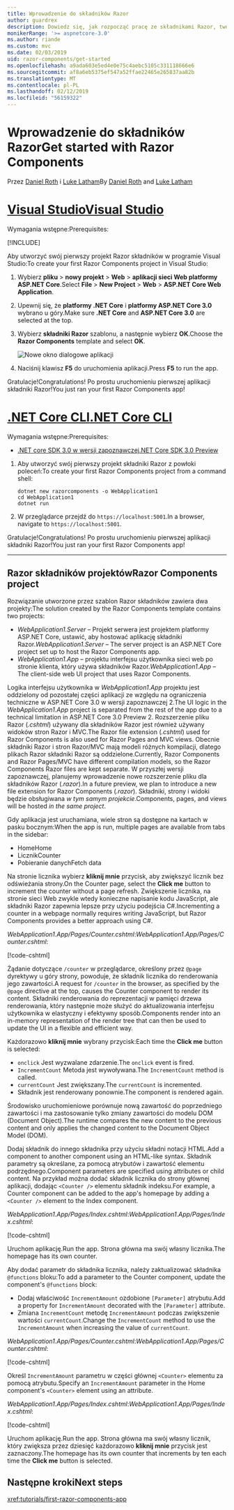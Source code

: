 ```yaml
---
title: Wprowadzenie do składników Razor
author: guardrex
description: Dowiedz się, jak rozpocząć pracę ze składnikami Razor, tworząc i modyfikując projekt składniki Razor.
monikerRange: '>= aspnetcore-3.0'
ms.author: riande
ms.custom: mvc
ms.date: 02/03/2019
uid: razor-components/get-started
ms.openlocfilehash: a9ada603e5ed4e0e75c4aebc5105c331118666e6
ms.sourcegitcommit: af8a6eb5375ef547a52ffae22465e265837aa82b
ms.translationtype: MT
ms.contentlocale: pl-PL
ms.lasthandoff: 02/12/2019
ms.locfileid: "56159322"
---
```

# <a name="get-started-with-razor-components"></a><span data-ttu-id="8a6f2-103">Wprowadzenie do składników Razor</span><span class="sxs-lookup"><span data-stu-id="8a6f2-103">Get started with Razor Components</span></span>

<span data-ttu-id="8a6f2-104">Przez [Daniel Roth](https://github.com/danroth27) i [Luke Latham](https://github.com/guardrex)</span><span class="sxs-lookup"><span data-stu-id="8a6f2-104">By [Daniel Roth](https://github.com/danroth27) and [Luke Latham](https://github.com/guardrex)</span></span>

# <a name="visual-studiotabvisual-studio"></a>[<span data-ttu-id="8a6f2-105">Visual Studio</span><span class="sxs-lookup"><span data-stu-id="8a6f2-105">Visual Studio</span></span>](#tab/visual-studio)

<span data-ttu-id="8a6f2-106">Wymagania wstępne:</span><span class="sxs-lookup"><span data-stu-id="8a6f2-106">Prerequisites:</span></span>

[!INCLUDE[](~/includes/net-core-prereqs-vs-3.0.md)]

<span data-ttu-id="8a6f2-107">Aby utworzyć swój pierwszy projekt Razor składników w programie Visual Studio:</span><span class="sxs-lookup"><span data-stu-id="8a6f2-107">To create your first Razor Components project in Visual Studio:</span></span>

1. <span data-ttu-id="8a6f2-108">Wybierz **pliku** > **nowy projekt** > **Web** > **aplikacji sieci Web platformy ASP.NET Core**.</span><span class="sxs-lookup"><span data-stu-id="8a6f2-108">Select **File** > **New Project** > **Web** > **ASP.NET Core Web Application**.</span></span>
1. <span data-ttu-id="8a6f2-109">Upewnij się, że **platformy .NET Core** i **platformy ASP.NET Core 3.0** wybrano u góry.</span><span class="sxs-lookup"><span data-stu-id="8a6f2-109">Make sure **.NET Core** and **ASP.NET Core 3.0** are selected at the top.</span></span>
1. <span data-ttu-id="8a6f2-110">Wybierz **składniki Razor** szablonu, a następnie wybierz **OK**.</span><span class="sxs-lookup"><span data-stu-id="8a6f2-110">Choose the **Razor Components** template and select **OK**.</span></span>

   ![Nowe okno dialogowe aplikacji](https://msdnshared.blob.core.windows.net/media/2019/01/razor-components-template.png)

1. <span data-ttu-id="8a6f2-112">Naciśnij klawisz **F5** do uruchomienia aplikacji.</span><span class="sxs-lookup"><span data-stu-id="8a6f2-112">Press **F5** to run the app.</span></span>

<span data-ttu-id="8a6f2-113">Gratulacje!</span><span class="sxs-lookup"><span data-stu-id="8a6f2-113">Congratulations!</span></span> <span data-ttu-id="8a6f2-114">Po prostu uruchomieniu pierwszej aplikacji składniki Razor!</span><span class="sxs-lookup"><span data-stu-id="8a6f2-114">You just ran your first Razor Components app!</span></span>

<!--

# [Visual Studio Code](#tab/visual-studio-code)

Prerequisites:

[!INCLUDE[](~/includes/net-core-prereqs-vsc-3.0.md)]

To create your first Razor Components project in Visual Studio Code:

1. Execute the following command from a command shell:

   ```console
   dotnet new razorcomponents -o WebApplication1
   ```

1. Open the *WebApplication1* folder in Visual Studio Code.

1. Add a *.vscode* folder.

1. Add a *tasks.json* file to the *.vscode* folder with the following content:

   [!code-json[](get-started/samples_snapshot/3.x/tasks.json)]

1. Add a *launch.json* file to the *.vscode* folder with the following content:

   [!code-json[](get-started/samples_snapshot/3.x/launch.json)]

1. Execute the app using the Visual Studio Code debugger.

1. In a browser, navigate to `https://localhost:5001`.

Congratulations! You just ran your first Razor Components app!

# [Visual Studio for Mac](#tab/visual-studio-mac)

.NET Core 3.0 will be supported with Visual Studio for Mac version 8.0 or later. Visual Studio for Mac version 8.0 Preview isn't available at this time.

Use the [.NET Core CLI version of this topic](xref:razor-components/get-started?tabs=netcore-cli) on macOS.


[!INCLUDE[](~/includes/net-core-prereqs-mac-3.0.md)]

To create your first project Razor Components project in Visual Studio for Mac:

1. Select **File** > **New Solution** or **New Project**.
1. In the sidebar, select **.NET Core** > **App**.
1. Select **ASP.NET Core Razor Components** and select **Next**.
1. The **Target Framework** defaults to **.NET Core 3.0**. Select **Next**.
1. In the **Project Name** field, enter `WebApplication1`. Select **Create**.
1. Select **Run** > **Run Without Debugging** to run the app *without the debugger*. Running with the debugger isn't supported at this time.

Congratulations! You just ran your first Razor Components app!
-->

# <a name="net-core-clitabnetcore-cli"></a>[<span data-ttu-id="8a6f2-115">.NET Core CLI</span><span class="sxs-lookup"><span data-stu-id="8a6f2-115">.NET Core CLI</span></span>](#tab/netcore-cli/)

<span data-ttu-id="8a6f2-116">Wymagania wstępne:</span><span class="sxs-lookup"><span data-stu-id="8a6f2-116">Prerequisites:</span></span>

* [<span data-ttu-id="8a6f2-117">.NET core SDK 3.0 w wersji zapoznawczej</span><span class="sxs-lookup"><span data-stu-id="8a6f2-117">.NET Core SDK 3.0 Preview</span></span>](https://dotnet.microsoft.com/download/dotnet-core/3.0)

1. <span data-ttu-id="8a6f2-118">Aby utworzyć swój pierwszy projekt składniki Razor z powłoki poleceń:</span><span class="sxs-lookup"><span data-stu-id="8a6f2-118">To create your first Razor Components project from a command shell:</span></span>

   ```console
   dotnet new razorcomponents -o WebApplication1
   cd WebApplication1
   dotnet run
   ```

1. <span data-ttu-id="8a6f2-119">W przeglądarce przejdź do `https://localhost:5001`.</span><span class="sxs-lookup"><span data-stu-id="8a6f2-119">In a browser, navigate to `https://localhost:5001`.</span></span>

<span data-ttu-id="8a6f2-120">Gratulacje!</span><span class="sxs-lookup"><span data-stu-id="8a6f2-120">Congratulations!</span></span> <span data-ttu-id="8a6f2-121">Po prostu uruchomieniu pierwszej aplikacji składniki Razor!</span><span class="sxs-lookup"><span data-stu-id="8a6f2-121">You just ran your first Razor Components app!</span></span>

---

## <a name="razor-components-project"></a><span data-ttu-id="8a6f2-122">Razor składników projektów</span><span class="sxs-lookup"><span data-stu-id="8a6f2-122">Razor Components project</span></span>

<span data-ttu-id="8a6f2-123">Rozwiązanie utworzone przez szablon Razor składników zawiera dwa projekty:</span><span class="sxs-lookup"><span data-stu-id="8a6f2-123">The solution created by the Razor Components template contains two projects:</span></span>

* <span data-ttu-id="8a6f2-124">*WebApplication1.Server* &ndash; Projekt serwera jest projektem platformy ASP.NET Core, ustawić, aby hostować aplikację składniki Razor.</span><span class="sxs-lookup"><span data-stu-id="8a6f2-124">*WebApplication1.Server* &ndash; The server project is an ASP.NET Core project set up to host the Razor Components app.</span></span>
* <span data-ttu-id="8a6f2-125">*WebApplication1.App* &ndash; projektu interfejsu użytkownika sieci web po stronie klienta, który używa składników Razor.</span><span class="sxs-lookup"><span data-stu-id="8a6f2-125">*WebApplication1.App* &ndash; The client-side web UI project that uses Razor Components.</span></span>

<span data-ttu-id="8a6f2-126">Logika interfejsu użytkownika w *WebApplication1.App* projektu jest oddzielony od pozostałej części aplikacji ze względu na ograniczenia techniczne w ASP.NET Core 3.0 w wersji zapoznawczej 2.</span><span class="sxs-lookup"><span data-stu-id="8a6f2-126">The UI logic in the *WebApplication1.App* project is separated from the rest of the app due to a technical limitation in ASP.NET Core 3.0 Preview 2.</span></span> <span data-ttu-id="8a6f2-127">Rozszerzenie pliku Razor (*.cshtml*) używany dla składników Razor jest również używany widoków stron Razor i MVC.</span><span class="sxs-lookup"><span data-stu-id="8a6f2-127">The Razor file extension (*.cshtml*) used for Razor Components is also used for Razor Pages and MVC views.</span></span> <span data-ttu-id="8a6f2-128">Obecnie składniki Razor i stron Razor/MVC mają modeli różnych kompilacji, dlatego plikach Razor składniki Razor są oddzielone.</span><span class="sxs-lookup"><span data-stu-id="8a6f2-128">Currently, Razor Components and Razor Pages/MVC have different compilation models, so the Razor Components Razor files are kept separate.</span></span> <span data-ttu-id="8a6f2-129">W przyszłej wersji zapoznawczej, planujemy wprowadzenie nowe rozszerzenie pliku dla składników Razor (*.razor*).</span><span class="sxs-lookup"><span data-stu-id="8a6f2-129">In a future preview, we plan to introduce a new file extension for Razor Components (*.razor*).</span></span> <span data-ttu-id="8a6f2-130">Składniki, strony i widoki będzie obsługiwana *w tym samym projekcie*.</span><span class="sxs-lookup"><span data-stu-id="8a6f2-130">Components, pages, and views will be hosted *in the same project*.</span></span>

<span data-ttu-id="8a6f2-131">Gdy aplikacja jest uruchamiana, wiele stron są dostępne na kartach w pasku bocznym:</span><span class="sxs-lookup"><span data-stu-id="8a6f2-131">When the app is run, multiple pages are available from tabs in the sidebar:</span></span>

* <span data-ttu-id="8a6f2-132">Home</span><span class="sxs-lookup"><span data-stu-id="8a6f2-132">Home</span></span>
* <span data-ttu-id="8a6f2-133">Licznik</span><span class="sxs-lookup"><span data-stu-id="8a6f2-133">Counter</span></span>
* <span data-ttu-id="8a6f2-134">Pobieranie danych</span><span class="sxs-lookup"><span data-stu-id="8a6f2-134">Fetch data</span></span>

<span data-ttu-id="8a6f2-135">Na stronie licznika wybierz **kliknij mnie** przycisk, aby zwiększyć licznik bez odświeżania strony.</span><span class="sxs-lookup"><span data-stu-id="8a6f2-135">On the Counter page, select the **Click me** button to increment the counter without a page refresh.</span></span> <span data-ttu-id="8a6f2-136">Zwiększenie licznika, na stronie sieci Web zwykle wtedy konieczne napisanie kodu JavaScript, ale składniki Razor zapewnia lepsze przy użyciu podejścia C#.</span><span class="sxs-lookup"><span data-stu-id="8a6f2-136">Incrementing a counter in a webpage normally requires writing JavaScript, but Razor Components provides a better approach using C#.</span></span>

<span data-ttu-id="8a6f2-137">*WebApplication1.App/Pages/Counter.cshtml*:</span><span class="sxs-lookup"><span data-stu-id="8a6f2-137">*WebApplication1.App/Pages/Counter.cshtml*:</span></span>

[!code-cshtml[](get-started/samples_snapshot/3.x/Counter1.cshtml)]

<span data-ttu-id="8a6f2-138">Żądanie dotyczące `/counter` w przeglądarce, określony przez `@page` dyrektywy u góry strony, powoduje, że składnik licznika do renderowania jego zawartości.</span><span class="sxs-lookup"><span data-stu-id="8a6f2-138">A request for `/counter` in the browser, as specified by the `@page` directive at the top, causes the Counter component to render its content.</span></span> <span data-ttu-id="8a6f2-139">Składniki renderowania do reprezentacji w pamięci drzewa renderowania, który następnie może służyć do aktualizowania interfejsu użytkownika w elastyczny i efektywny sposób.</span><span class="sxs-lookup"><span data-stu-id="8a6f2-139">Components render into an in-memory representation of the render tree that can then be used to update the UI in a flexible and efficient way.</span></span>

<span data-ttu-id="8a6f2-140">Każdorazowo **kliknij mnie** wybrany przycisk:</span><span class="sxs-lookup"><span data-stu-id="8a6f2-140">Each time the **Click me** button is selected:</span></span>

* <span data-ttu-id="8a6f2-141">`onclick` Jest wyzwalane zdarzenie.</span><span class="sxs-lookup"><span data-stu-id="8a6f2-141">The `onclick` event is fired.</span></span>
* <span data-ttu-id="8a6f2-142">`IncrementCount` Metoda jest wywoływana.</span><span class="sxs-lookup"><span data-stu-id="8a6f2-142">The `IncrementCount` method is called.</span></span>
* <span data-ttu-id="8a6f2-143">`currentCount` Jest zwiększany.</span><span class="sxs-lookup"><span data-stu-id="8a6f2-143">The `currentCount` is incremented.</span></span>
* <span data-ttu-id="8a6f2-144">Składnik jest renderowany ponownie.</span><span class="sxs-lookup"><span data-stu-id="8a6f2-144">The component is rendered again.</span></span>

<span data-ttu-id="8a6f2-145">Środowisko uruchomieniowe porównuje nową zawartość do poprzedniego zawartości i ma zastosowanie tylko zmiany zawartości do modelu DOM (Document Object).</span><span class="sxs-lookup"><span data-stu-id="8a6f2-145">The runtime compares the new content to the previous content and only applies the changed content to the Document Object Model (DOM).</span></span>

<span data-ttu-id="8a6f2-146">Dodaj składnik do innego składnika przy użyciu składni notacji HTML.</span><span class="sxs-lookup"><span data-stu-id="8a6f2-146">Add a component to another component using an HTML-like syntax.</span></span> <span data-ttu-id="8a6f2-147">Składnik parametry są określane, za pomocą atrybutów i zawartość elementu podrzędnego.</span><span class="sxs-lookup"><span data-stu-id="8a6f2-147">Component parameters are specified using attributes or child content.</span></span> <span data-ttu-id="8a6f2-148">Na przykład można dodać składnik licznika do strony głównej aplikacji, dodając `<Counter />` elementu składnik indeksu.</span><span class="sxs-lookup"><span data-stu-id="8a6f2-148">For example, a Counter component can be added to the app's homepage by adding a `<Counter />` element to the Index component.</span></span>

<span data-ttu-id="8a6f2-149">*WebApplication1.App/Pages/Index.cshtml*:</span><span class="sxs-lookup"><span data-stu-id="8a6f2-149">*WebApplication1.App/Pages/Index.cshtml*:</span></span>

[!code-cshtml[](get-started/samples_snapshot/3.x/Index1.cshtml?highlight=7)]

<span data-ttu-id="8a6f2-150">Uruchom aplikację.</span><span class="sxs-lookup"><span data-stu-id="8a6f2-150">Run the app.</span></span> <span data-ttu-id="8a6f2-151">Strona główna ma swój własny licznika.</span><span class="sxs-lookup"><span data-stu-id="8a6f2-151">The homepage has its own counter.</span></span>

<span data-ttu-id="8a6f2-152">Aby dodać parametr do składnika licznika, należy zaktualizować składnika `@functions` bloku:</span><span class="sxs-lookup"><span data-stu-id="8a6f2-152">To add a parameter to the Counter component, update the component's `@functions` block:</span></span>

* <span data-ttu-id="8a6f2-153">Dodaj właściwość `IncrementAmount` ozdobione `[Parameter]` atrybutu.</span><span class="sxs-lookup"><span data-stu-id="8a6f2-153">Add a property for `IncrementAmount` decorated with the `[Parameter]` attribute.</span></span>
* <span data-ttu-id="8a6f2-154">Zmiana `IncrementCount` metodę `IncrementAmount` podczas zwiększenie wartości `currentCount`.</span><span class="sxs-lookup"><span data-stu-id="8a6f2-154">Change the `IncrementCount` method to use the `IncrementAmount` when increasing the value of `currentCount`.</span></span>

<span data-ttu-id="8a6f2-155">*WebApplication1.App/Pages/Counter.cshtml*:</span><span class="sxs-lookup"><span data-stu-id="8a6f2-155">*WebApplication1.App/Pages/Counter.cshtml*:</span></span>

[!code-cshtml[](get-started/samples_snapshot/3.x/Counter2.cshtml?highlight=4,8)]

<span data-ttu-id="8a6f2-156">Określ `IncrementAmount` parametru w części głównej `<Counter>` elementu za pomocą atrybutu.</span><span class="sxs-lookup"><span data-stu-id="8a6f2-156">Specify an `IncrementAmount` parameter in the Home component's `<Counter>` element using an attribute.</span></span>

<span data-ttu-id="8a6f2-157">*WebApplication1.App/Pages/Index.cshtml*:</span><span class="sxs-lookup"><span data-stu-id="8a6f2-157">*WebApplication1.App/Pages/Index.cshtml*:</span></span>

[!code-cshtml[](get-started/samples_snapshot/3.x/Index2.cshtml)]

<span data-ttu-id="8a6f2-158">Uruchom aplikację.</span><span class="sxs-lookup"><span data-stu-id="8a6f2-158">Run the app.</span></span> <span data-ttu-id="8a6f2-159">Strona główna ma swój własny licznik, który zwiększa przez dziesięć każdorazowo **kliknij mnie** przycisk jest zaznaczony.</span><span class="sxs-lookup"><span data-stu-id="8a6f2-159">The homepage has its own counter that increments by ten each time the **Click me** button is selected.</span></span>

## <a name="next-steps"></a><span data-ttu-id="8a6f2-160">Następne kroki</span><span class="sxs-lookup"><span data-stu-id="8a6f2-160">Next steps</span></span>

<xref:tutorials/first-razor-components-app>
